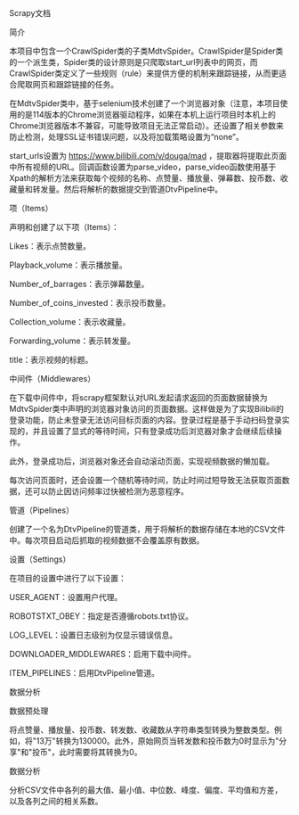 Scrapy文档

简介

本项目中包含一个CrawlSpider类的子类MdtvSpider。CrawlSpider是Spider类的一个派生类，Spider类的设计原则是只爬取start_url列表中的网页，而CrawlSpider类定义了一些规则（rule）来提供方便的机制来跟踪链接，从而更适合爬取网页和跟踪链接的任务。


在MdtvSpider类中，基于selenium技术创建了一个浏览器对象（注意，本项目使用的是114版本的Chrome浏览器驱动程序，如果在本机上运行项目时本机上的Chrome浏览器版本不兼容，可能导致项目无法正常启动）。还设置了相关参数来防止检测，处理SSL证书错误问题，以及将加载策略设置为“none”。


start_urls设置为 https://www.bilibili.com/v/douga/mad ，提取器将提取此页面中所有视频的URL。回调函数设置为parse_video，parse_video函数使用基于Xpath的解析方法来获取每个视频的名称、点赞量、播放量、弹幕数、投币数、收藏量和转发量。然后将解析的数据提交到管道DtvPipeline中。


项（Items）

声明和创建了以下项（Items）：



Likes：表示点赞数量。

Playback_volume：表示播放量。

Number_of_barrages：表示弹幕数量。

Number_of_coins_invested：表示投币数量。

Collection_volume：表示收藏量。

Forwarding_volume：表示转发量。

title：表示视频的标题。


中间件（Middlewares）

在下载中间件中，将scrapy框架默认对URL发起请求返回的页面数据替换为MdtvSpider类中声明的浏览器对象访问的页面数据。这样做是为了实现Bilibili的登录功能，防止未登录无法访问目标页面的内容。登录过程是基于手动扫码登录实现的，并且设置了显式的等待时间，只有登录成功后浏览器对象才会继续后续操作。


此外，登录成功后，浏览器对象还会自动滚动页面，实现视频数据的懒加载。


每次访问页面时，还会设置一个随机等待时间，防止时间过短导致无法获取页面数据，还可以防止因访问频率过快被检测为恶意程序。


管道（Pipelines）

创建了一个名为DtvPipeline的管道类，用于将解析的数据存储在本地的CSV文件中。每次项目启动后抓取的视频数据不会覆盖原有数据。


设置（Settings）

在项目的设置中进行了以下设置：



USER_AGENT：设置用户代理。

ROBOTSTXT_OBEY：指定是否遵循robots.txt协议。

LOG_LEVEL：设置日志级别为仅显示错误信息。

DOWNLOADER_MIDDLEWARES：启用下载中间件。

ITEM_PIPELINES：启用DtvPipeline管道。


数据分析

数据预处理

将点赞量、播放量、投币数、转发数、收藏数从字符串类型转换为整数类型。例如，将"13万"转换为130000。此外，原始网页当转发数和投币数为0时显示为"分享"和"投币"，此时需要将其转换为0。


数据分析

分析CSV文件中各列的最大值、最小值、中位数、峰度、偏度、平均值和方差，以及各列之间的相关系数。
